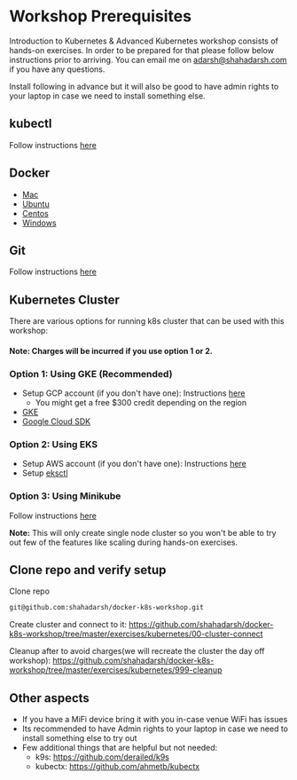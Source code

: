 # Workshop Prerequisites

Introduction to Kubernetes & Advanced Kubernetes workshop consists of hands-on exercises. In order to be prepared for that please follow below instructions prior to arriving. You can email me on adarsh@shahadarsh.com if you have any questions.

Install following in advance but it will also be good to have admin rights to your laptop in case we need to install something else. 

## kubectl 
Follow instructions [here](https://kubernetes.io/docs/tasks/tools/install-kubectl/)

## Docker

* [Mac](https://docs.docker.com/docker-for-mac/install/)
* [Ubuntu](https://docs.docker.com/install/linux/docker-ce/ubuntu/)  
* [Centos](https://docs.docker.com/install/linux/docker-ce/cens/)
* [Windows](https://docs.docker.com/docker-for-windows/install/)

## Git 
Follow instructions [here](https://git-scm.com/book/en/v2/Getting-Started-Installing-Git)

## Kubernetes Cluster

There are various options for running k8s cluster that can be used with this workshop:

#### Note: Charges will be incurred if you use option 1 or 2.

### Option 1: Using GKE (Recommended)

* Setup GCP account (if you don't have one): Instructions [here](https://console.cloud.google.com/getting-started)
    * You might get a free $300 credit depending on the region
* [GKE](https://cloud.google.com/run/docs/gke/setup)
* [Google Cloud SDK](https://cloud.google.com/sdk/install)

### Option 2: Using EKS

* Setup AWS account (if you don't have one): Instructions [here](https://aws.amazon.com/premiumsupport/knowledge-center/create-and-activate-aws-account/)
* Setup [eksctl](https://docs.aws.amazon.com/eks/latest/userguide/getting-started-eksctl.html)

### Option 3: Using Minikube

Follow instructions [here](https://kubernetes.io/docs/tasks/tools/install-minikube/)

**Note:** This will only create single node cluster so you won't be able to try out few of the features like scaling during hands-on exercises.

## Clone repo and verify setup
Clone repo
```bash
git@github.com:shahadarsh/docker-k8s-workshop.git
```
Create cluster and connect to it:
https://github.com/shahadarsh/docker-k8s-workshop/tree/master/exercises/kubernetes/00-cluster-connect

Cleanup after to avoid charges(we will recreate the cluster the day off workshop): 
https://github.com/shahadarsh/docker-k8s-workshop/tree/master/exercises/kubernetes/999-cleanup

## Other aspects 
* If you have a MiFi device bring it with you in-case venue WiFi has issues
* Its recommended to have Admin rights to your laptop in case we need to install something else to try out
* Few additional things that are helpful but not needed: 
    * k9s: https://github.com/derailed/k9s
    *  kubectx: https://github.com/ahmetb/kubectx

